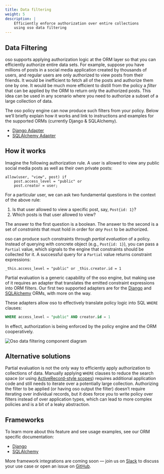 ```yaml
---
title: Data filtering
weight: 5
description: |
    Efficiently enforce authorization over entire collections
    using oso data filtering
---
```


## Data Filtering

oso supports applying authorization logic at the ORM layer so that you can
efficiently authorize entire data sets. For example, suppose you have millions
of posts in a social media application created by thousands of users, and
regular users are only authorized to view posts from their friends. It would be
inefficient to fetch all of the posts and authorize them one by one. It would
be much more efficient to distill from the policy a *filter* that can be
applied by the ORM to return only the authorized posts. This idea can be used
in any scenario where you need to authorize a subset of a large collection of
data.

The oso policy engine can now produce such filters from your policy. Below
we’ll briefly explain how it works and link to instructions and examples for
the supported ORMs (currently Django & SQLAlchemy).

* [Django Adapter](./django)
* [SQLAlchemy Adapter](./sqlalchemy)

## How it works

Imagine the following authorization rule. A user is allowed to view any public
social media posts as well as their own private posts:

```polar
allow(user, "view", post) if
    post.access_level = "public" or
    post.creator = user;
```

For a particular user, we can ask two fundamental questions in the context of
the above rule:

1. Is that user allowed to view a specific post, say, `Post{id: 1}`?
2. Which posts is that user allowed to view?

The answer to the first question is a boolean. The answer to the second is a
set of *constraints* that must hold in order for *any* `Post` to be authorized.

oso can produce such constraints through *partial evaluation* of a policy.
Instead of querying with concrete object (e.g., `Post{id: 1}`), you can pass a
`Partial` value, which signals to the engine that constraints should be
collected for it. A successful query for a `Partial` value returns constraint
expressions:

```polar
_this.access_level = "public" or _this.creator.id = 1
```

Partial evaluation is a generic capability of the oso engine, but making use of
it requires an adapter that translates the emitted constraint expressions into
ORM filters. Our first two supported adapters are for the
[Django](getting-started/data-filtering/django) and
[SQLAlchemy](getting-started/data-filtering/sqlalchemy) ORMs, with more on the
way.

These adapters allow oso to effectively translate policy logic into SQL `WHERE`
clauses:

```sql
WHERE access_level = "public" AND creator.id = 1
```

In effect, authorization is being enforced by the policy engine and the ORM
cooperatively.

![Oso data filtering component diagram](img/list-filtering.svg)

## Alternative solutions

Partial evaluation is not the only way to efficiently apply authorization to
collections of data. <!-- TODO(gj): this page doesn't yet exist in the new docs.
On the [Access Patterns]() page, we describe [several alternatives](). -->
Manually applying `WHERE` clauses to reduce the search space (or using
[ActiveRecord-style
scopes](https://guides.rubyonrails.org/active_record_querying.html#scopes))
requires additional application code and still needs to iterate over a
potentially large collection. Authorizing the filter to be applied (or having
oso output the filter) doesn’t require iterating over individual records, but
it does force you to write policy over filters instead of over application
types, which can lead to more complex policies and is a bit of a leaky
abstraction.

## Frameworks

To learn more about this feature and see usage examples, see our ORM specific
documentation:

* [Django](./django)
* [SQLAlchemy](./sqlalchemy)

More framework integrations are coming soon — join us on
[Slack](https://join-slack.osohq.com/) to discuss your use case or open an
issue on [GitHub](https://github.com/osohq/oso).
